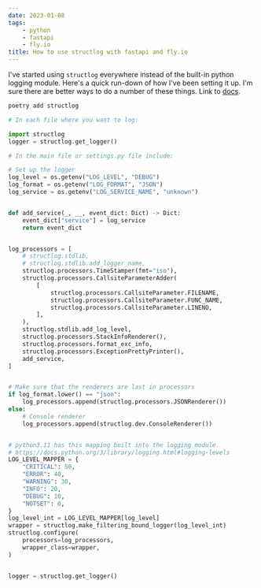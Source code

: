 ```yaml
---
date: 2023-01-08
tags:
    - python
    - fastapi
    - fly.io
title: How to use structlog with fastapi and fly.io
---
```

I've started using `structlog` everywhere instead of the built-in python logging module.
Here's a quick run-down of how I've been setting it up. I'm sure there are better ways to do a number of these things. Link to [docs](https://www.structlog.org/en/stable/index.html).


```sh
poetry add structlog
```

```python
# In each file where you want to log:

import structlog
logger = structlog.get_logger()
```

```python
# In the main file or settings.py file include:

# Set up the logger
log_level = os.getenv("LOG_LEVEL", "DEBUG")
log_format = os.getenv("LOG_FORMAT", "JSON")
log_service = os.getenv("LOG_SERVICE_NAME", "unknown")


def add_service(_, __, event_dict: Dict) -> Dict:
    event_dict["service"] = log_service
    return event_dict


log_processors = [
    # structlog.stdlib,
    # structlog.stdlib.add_logger_name,
    structlog.processors.TimeStamper(fmt="iso"),
    structlog.processors.CallsiteParameterAdder(
        [
            structlog.processors.CallsiteParameter.FILENAME,
            structlog.processors.CallsiteParameter.FUNC_NAME,
            structlog.processors.CallsiteParameter.LINENO,
        ],
    ),
    structlog.stdlib.add_log_level,
    structlog.processors.StackInfoRenderer(),
    structlog.processors.format_exc_info,
    structlog.processors.ExceptionPrettyPrinter(),
    add_service,
]


# Make sure that the renderers are last in processors
if log_format.lower() == "json":
    log_processors.append(structlog.processors.JSONRenderer())
else:
    # Console renderer
    log_processors.append(structlog.dev.ConsoleRenderer())


# python3.11 has this mapping built into the logging module.
# https://docs.python.org/3/library/logging.html#logging-levels
LOG_LEVEL_MAPPER = {
    "CRITICAL": 50,
    "ERROR": 40,
    "WARNING": 30,
    "INFO": 20,
    "DEBUG": 10,
    "NOTSET": 0,
}
log_level_int = LOG_LEVEL_MAPPER[log_level]
wrapper = structlog.make_filtering_bound_logger(log_level_int)
structlog.configure(
    processors=log_processors,
    wrapper_class=wrapper,
)


logger = structlog.get_logger()
```